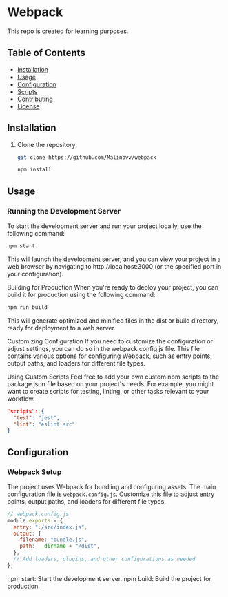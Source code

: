 # Webpack

This repo is created for learning purposes.

## Table of Contents

- [Installation](#installation)
- [Usage](#usage)
- [Configuration](#configuration)
- [Scripts](#scripts)
- [Contributing](#contributing)
- [License](#license)

## Installation

1. Clone the repository:

   ```bash
   git clone https://github.com/Malinovv/webpack
   ```

   ```bash
   npm install
   ```

## Usage

### Running the Development Server

To start the development server and run your project locally, use the following command:

```bash
npm start
```

This will launch the development server, and you can view your project in a web browser by navigating to http://localhost:3000 (or the specified port in your configuration).

Building for Production
When you're ready to deploy your project, you can build it for production using the following command:

```bash
npm run build
```

This will generate optimized and minified files in the dist or build directory, ready for deployment to a web server.

Customizing Configuration
If you need to customize the configuration or adjust settings, you can do so in the webpack.config.js file. This file contains various options for configuring Webpack, such as entry points, output paths, and loaders for different file types.

Using Custom Scripts
Feel free to add your own custom npm scripts to the package.json file based on your project's needs. For example, you might want to create scripts for testing, linting, or other tasks relevant to your workflow.

```json
"scripts": {
  "test": "jest",
  "lint": "eslint src"
}
```

## Configuration

### Webpack Setup

The project uses Webpack for bundling and configuring assets. The main configuration file is `webpack.config.js`. Customize this file to adjust entry points, output paths, and loaders for different file types.

```javascript
// webpack.config.js
module.exports = {
  entry: "./src/index.js",
  output: {
    filename: "bundle.js",
    path: __dirname + "/dist",
  },
  // Add loaders, plugins, and other configurations as needed
};
```

npm start: Start the development server.
npm build: Build the project for production.
